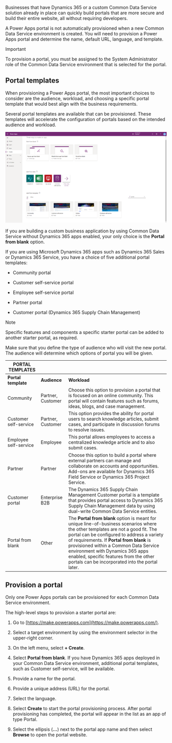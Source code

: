Businesses that have Dynamics 365 or a custom Common Data Service solution
already in place can quickly build portals that are more secure and build their
entire website, all without requiring developers.

A Power Apps portal is not automatically provisioned when a new Common Data
Service environment is created. You will need to provision a Power Apps portal
and determine the name, default URL, language, and template.

>[!IMPORTANT]
>   To provision a portal, you must be assigned to the System Administrator role of the Common Data Service environment that is selected for the portal.

## Portal templates

When provisioning a Power Apps portal, the most important choices to consider
are the audience, workload, and choosing a specific portal template that would
best align with the business requirements.

Several portal templates are available that can be provisioned. These templates
will accelerate the configuration of portals based on the intended audience and
workload.

[![Portal Templates](../media/ways-to-make-app.png)](../media/ways-to-make-app.png#lightbox)

If you are building a custom business application by using Common Data Service
without Dynamics 365 apps enabled, your only choice is the **Portal from
blank** option.

If you are using Microsoft Dynamics 365 apps such as Dynamics 365 Sales or
Dynamics 365 Service, you have a choice of five additional portal templates:

-   Community portal

-   Customer self-service portal

-   Employee self-service portal

-   Partner portal

-   Customer portal (Dynamics 365 Supply Chain Management)

>[!NOTE]
>Specific features and components a specific starter portal can be added to another starter portal, as required.

Make sure that you define the type of audience who will visit the new portal.
The audience will determine which options of portal you will be given.


| **PORTAL TEMPLATES**  |||
|--|--|--|
| **Portal template**   | **Audience**      | **Workload**                                                                                                                                                                                                                                                                                                                                                                                          |
| Community             | Partner, Customer | Choose this option to provision a portal that is focused on an online community. This portal will contain features such as forums, ideas, blogs, and case management.                                                                                                                                                                                                                                 |
| Customer self-service | Partner, Customer | This option provides the ability for portal users to search knowledge articles, submit cases, and participate in discussion forums to resolve issues.                                                                                                                                                                                                                                                 |
| Employee self-service | Employee          | This portal allows employees to access a centralized knowledge article and to also submit cases.                                                                                                                                                                                                                                                                                                      |
| Partner               | Partner           | Choose this option to build a portal where external partners can manage and collaborate on accounts and opportunities. Add-ons are available for Dynamics 365 Field Service or Dynamics 365 Project Service.                                                                                                                                                                                          |
| Customer portal       | Enterprise B2B    | The Dynamics 365 Supply Chain Management Customer portal is a template that provides portal access to Dynamics 365 Supply Chain Management data by using dual-write Common Data Service entities.                                                                                                                                                                                                     |
| Portal from blank     | Other             | The **Portal from blank** option is meant for unique line-of-business scenarios where the other templates are not a good fit. The portal can be configured to address a variety of requirements. If **Portal from blank** is provisioned within a Common Data Service environment with Dynamics 365 apps enabled, specific features from the other portals can be incorporated into the portal later. |

## Provision a portal

Only one Power Apps portals can be provisioned for each Common Data Service
environment.

The high-level steps to provision a starter portal are:

1.  Go to [https://make.powerapps.com](https://make.powerapps.com/).

2.  Select a target environment by using the environment selector in the upper-right corner.

3.  On the left menu, select **+ Create**.

4.  Select **Portal from blank**. If you have Dynamics 365 apps deployed in your Common Data Service environment, additional portal templates, such as Customer self-service, will be available.

5.  Provide a name for the portal.

6.  Provide a unique address (URL) for the portal.

7.  Select the language.

8.  Select **Create** to start the portal provisioning process. After portal provisioning has completed, the portal will appear in the list as an app of type Portal.

9.  Select the ellipsis (**...**) next to the portal app name and then select **Browse** to open the portal website.
